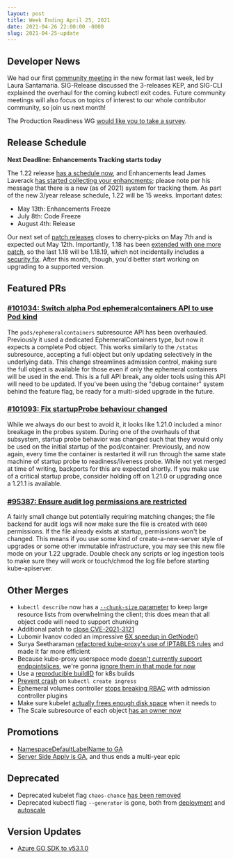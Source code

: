 ```yaml
---
layout: post
title: Week Ending April 25, 2021
date: 2021-04-26 22:00:00 -0000
slug: 2021-04-25-update
---
```


## Developer News

We had our first [community meeting](https://bit.ly/k8scommunity) in the new format last week, led by Laura Santamaria.  SIG-Release discussed the 3-releases KEP, and SIG-CLI explained the overhaul for the coming kubectl exit codes.  Future community meetings will also focus on topics of interest to our whole contributor community, so join us next month!

The Production Readiness WG [would like you to take a survey](https://forms.gle/scyYXWcXdRAZkmCc8).

## Release Schedule

**Next Deadline: Enhancements Tracking starts today**

The 1.22 release [has a schedule now](https://github.com/kubernetes/sig-release/tree/master/releases/release-1.22), and Enhancements lead James Laverack [has started collecting your enhancments](https://groups.google.com/g/kubernetes-dev/c/n2_XTbZZXuw); please note per his message that there is a new (as of 2021) system for tracking them.  As part of the new 3/year release schedule, 1.22 will be 15 weeks. Important dates:

* May 13th: Enhancements Freeze
* July 8th: Code Freeze
* August 4th: Release

Our next set of [patch releases](https://github.com/kubernetes/sig-release/blob/master/releases/patch-releases.md) closes to cherry-picks on May 7th and is expected out May 12th.  Importantly, 1.18 has been [extended with one more patch](https://github.com/kubernetes/sig-release/pull/1532), so the last 1.18 will be 1.18.19, which not incidentally includes a [security fix](https://github.com/kubernetes/kubernetes/pull/101335).  After this month, though, you'd better start working on upgrading to a supported version.

## Featured PRs

### [#101034: Switch alpha Pod ephemeralcontainers API to use Pod kind](https://github.com/kubernetes/kubernetes/pull/101034)

The `pods/ephemeralcontainers` subresource API has been overhauled. Previously it used a dedicated EphemeralContainers type, but now it expects a complete Pod object. This works similarly to the `/status` subresource, accepting a full object but only updating selectively in the underlying data. This change streamlines admission control, making sure the full object is available for those even if only the ephemeral containers will be used in the end. This is a full API break, any older tools using this API will need to be updated. If you've been using the "debug container" system behind the feature flag, be ready for a multi-sided upgrade in the future.

### [#101093: Fix startupProbe behaviour changed](https://github.com/kubernetes/kubernetes/pull/101093)

While we always do our best to avoid it, it looks like 1.21.0 included a minor breakage in the probes system. During one of the overhauls of that subsystem, startup probe behavior was changed such that they would only be used on the initial startup of the pod/container. Previously, and now again, every time the container is restarted it will run through the same state machine of startup probe to readiness/liveness probe. While not yet merged at time of writing, backports for this are expected shortly. If you make use of a critical startup probe, consider holding off on 1.21.0 or upgrading once a 1.21.1 is available.

### [#95387: Ensure audit log permissions are restricted](https://github.com/kubernetes/kubernetes/pull/95387)

A fairly small change but potentially requiring matching changes; the file backend for audit logs will now make sure the file is created with `0600` permissions. If the file already exists at startup, permissions won't be changed. This means if you use some kind of create-a-new-server style of upgrades or some other immutable infrastructure, you may see this new file mode on your 1.22 upgrade. Double check any scripts or log ingestion tools to make sure they will work or touch/chmod the log file before starting kube-apiserver.

## Other Merges

* `kubectl describe` now has a [`--chunk-size` parameter](https://github.com/kubernetes/kubernetes/pull/101171) to keep large resource lists from overwhelming the client; this does mean that all object code will need to support chunking
* Additional patch to [close CVE-2021-3121](https://github.com/kubernetes/kubernetes/pull/101306)
* Lubomir Ivanov coded an impressive [6X speedup in GetNode()](https://github.com/kubernetes/kubernetes/pull/99336)
* Surya Seetharaman [refactored kube-proxy's use of IPTABLES rules](https://github.com/kubernetes/kubernetes/pull/96959) and made it far more efficient
* Because kube-proxy userspace mode [doesn't currently support endpointslices](https://github.com/kubernetes/kubernetes/issues/100880), we're gonna [ignore them in that mode for now](https://github.com/kubernetes/kubernetes/pull/100913)
* Use a [reproducible buildID](https://github.com/kubernetes/kubernetes/pull/101411) for k8s builds
* [Prevent crash](https://github.com/kubernetes/kubernetes/pull/101377) on `kubectl create ingress`
* Ephemeral volumes controller [stops breaking RBAC](https://github.com/kubernetes/kubernetes/pull/101186) with admission controller plugins
* Make sure kubelet [actually frees enough disk space](https://github.com/kubernetes/kubernetes/pull/99095) when it needs to
* The Scale subresource of each object [has an owner now](https://github.com/kubernetes/kubernetes/pull/98377)

## Promotions

* [NamespaceDefaultLabelName to GA](https://github.com/kubernetes/kubernetes/pull/101342)
* [Server Side Apply is GA](https://github.com/kubernetes/kubernetes/pull/100139), and thus ends a multi-year epic

## Deprecated

* Deprecated kubelet flag `chaos-chance` [has been removed](https://github.com/kubernetes/kubernetes/pull/101057)
* Deprecated kubectl flag `--generator` is gone, both from [deployment](https://github.com/kubernetes/kubernetes/pull/99915) and [autoscale](https://github.com/kubernetes/kubernetes/pull/99900)

## Version Updates

* [Azure GO SDK to v53.1.0](https://github.com/kubernetes/kubernetes/pull/101357)

